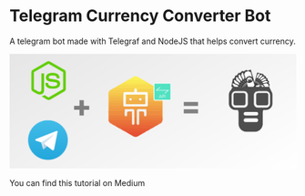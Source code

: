 # Telegram Currency Converter Bot

A telegram bot made with Telegraf and NodeJS that helps convert currency.

![Covert](./docs/images/mediumcover.png)

You can find this tutorial on Medium
